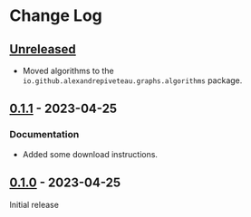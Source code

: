 # Change Log

## [Unreleased]

+ Moved algorithms to the `io.github.alexandrepiveteau.graphs.algorithms`
  package.

## [0.1.1] - 2023-04-25

### Documentation

+ Added some download instructions.

## [0.1.0] - 2023-04-25

Initial release


[Unreleased]: https://github.com/cashapp/turbine/compare/0.1.1...HEAD
[0.1.1]: https://github.com/alexandrepiveteau/kotlin-graphs/releases/tag/0.1.1
[0.1.0]: https://github.com/alexandrepiveteau/kotlin-graphs/releases/tag/0.1.0
